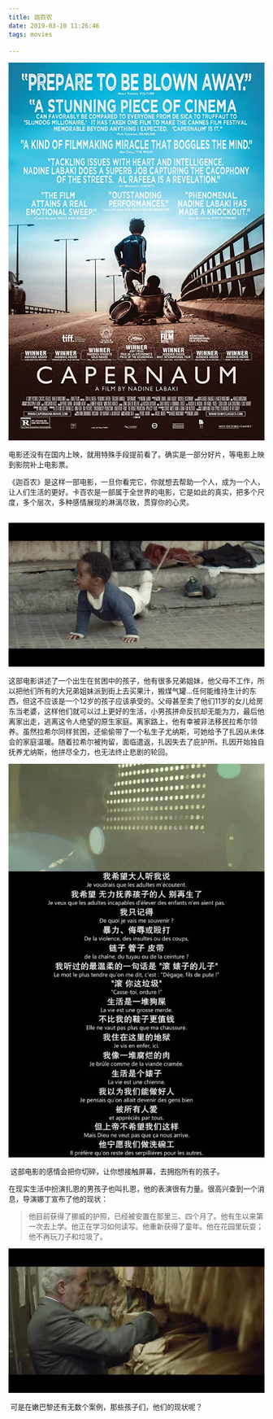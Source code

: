 ```yaml
---
title: 迦百农
date: 2019-03-10 11:26:46
tags: movies

---
```


![迦百农](迦百农/迦百农.jpg)

​	电影还没有在国内上映，就用特殊手段提前看了。确实是一部分好片，等电影上映到影院补上电影票。

​      《迦百农》是这样一部电影，一旦你看完它，你就想去帮助一个人，成为一个人，让人们生活的更好。卡百农是一部属于全世界的电影，它是如此的真实，把多个尺度，多个层次，多种感情展现的淋漓尽致，贯穿你的心灵。

​	![002](迦百农/002.jpg)

​	这部电影讲述了一个出生在贫困中的孩子，他有很多兄弟姐妹，他父母不工作，所以把他们所有的大兄弟姐妹派到街上去买果汁，搬煤气罐…任何能维持生计的东西，但这不应该是一个12岁的孩子应该承受的。父母甚至卖了他们11岁的女儿给房东当老婆，这样他们就可以过上更好的生活，小男孩拼命反抗却无能为力，最后他离家出走，逃离这令人绝望的原生家庭。离家路上，他有幸被非法移民拉希尔领养。虽然拉希尔同样贫困，还偷偷带了一个私生子尤纳斯，可她给予了扎因从未体会的家庭温暖。随着拉希尔被拘留，面临遣返，扎因失去了庇护所。扎因开始独自抚养尤纳斯，他拼尽全力，也无法终止悲剧的轮回。



![003](迦百农/003.jpg)

​	这部电影的感情会把你切碎，让你想接触屏幕，去拥抱所有的孩子。

​	在现实生活中扮演扎恩的男孩子也叫扎恩，他的表演很有力量。很高兴查到一个消息，导演娜丁宣布了他的现状：

> 他目前获得了挪威的护照，已经被安置在那里三、四个月了。他有生以来第一次去上学。他正在学习如何读写。他重新获得了童年。他在花园里玩耍；他不再玩刀子和垃圾了。

![004](迦百农/004.jpg)

​	可是在嫩巴黎还有无数个案例，那些孩子们，他们的现状呢？